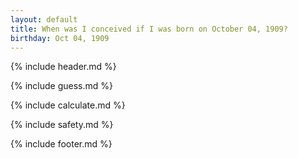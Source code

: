```yaml
---
layout: default
title: When was I conceived if I was born on October 04, 1909?
birthday: Oct 04, 1909
---
```


{% include header.md %}

{% include guess.md %}

{% include calculate.md %}

{% include safety.md %}

{% include footer.md %}



